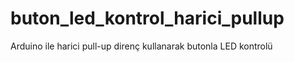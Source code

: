 # buton_led_kontrol_harici_pullup
Arduino ile harici pull-up direnç kullanarak butonla LED kontrolü
